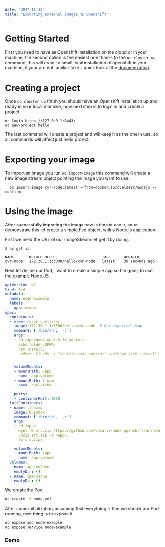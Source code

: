 ```yaml
---
date: "2017-11-12"
title: "Exporting external images to Openshift"
---
```


# Getting Started

First you need to have an Openshift installation on the cloud or in your machine, the second option is the easiest one thanks to the ```oc cluster up``` command, this will create a small local installation of openshift in your machine, if your are not familiar take a quick look at the [documentation](https://github.com/openshift/origin/blob/master/docs/cluster_up_down.md#getting-started).

# Creating a project

Once ```oc cluster up``` finish you should have an Openshift installation up and ready in your local machine, now next step is to login in and create a project.

```
oc login https://127.0.0.1:8443/  
oc new-project hello
```

The last command will create a project and will keep it as the one in use, so all commands will affect just hello project.

# Exporting your image

To import an image you run ```oc import-image``` this command will create a new image stream object pointing the image you want to use.

```
  oc import-image cvr-node:latest --from=docker.io/cvaldezr/nodejs --confirm
```

# Using the image
After successfully importing the image now is time to use it, so to demonstrate this let create a simple Pod object, with  a Node.js application.

First we need the URL of our ImageStream let get it by doing.

```
$ oc get is

NAME       DOCKER REPO                      TAGS      UPDATED
cvr-node   172.30.1.1:5000/hello/cvr-node   latest    39 seconds ago
```

Next let define our Pod, I want to create a simple app so I'm going to use the example Node.JS.

```yml
apiVersion: v1
kind: Pod
metadata:
  name: node-example
  labels:
    app: myapp
spec:
  containers:
  - name: myapp-container
    image: 172.30.1.1:5000/hello/cvr-node  # Our imported image
    command: ['/bin/sh', '-c']
    args:
    - cd /app/node-openshift-master/;
      echo folder:$PWD;
      npm install;
      nodemon $(node -e "console.log(require('./package.json').main)")


    volumeMounts:
    - mountPath: /app
      name: app-volume
    - mountPath: /.npm  
      name: npm-cache

    ports:
    - containerPort: 8080
  initContainers:
  - name: cloning  
    image: busybox
    command: ['/bin/sh', '-c']
    args:
    - cd /app/;
      wget -O src.zip https://github.com/cesarvr/node-openshift/archive/master.zip;
      unzip src.zip -d /app/;  
      rm src.zip;

    volumeMounts:
    - mountPath: /app
      name: app-volume
  volumes:
  - name: app-volume
    emptyDir: {}    
  - name: npm-cache
    emptyDir: {}   
```

We create the Pod

```sh
oc create -f node.yml  
```

After some initialization, assuming that everything is fine we should our Pod running, next thing is to expose it.

```sh
oc expose pod node-example
oc expose service node-example  
```

### Demo

<script type="text/javascript" src="https://asciinema.org/a/IJURr9cdQZTX1Q5Ue8jr1S3Zc.js" id="asciicast-IJURr9cdQZTX1Q5Ue8jr1S3Zc" async></script>







